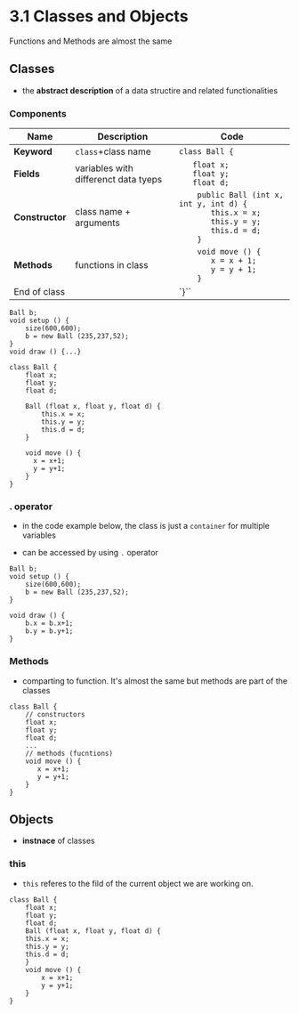 # 3.1 Classes and Objects

Functions and Methods are almost the same

## Classes

- the **abstract description** of a data structire and related functionalities

### Components

| Name            | Description                          | Code                                                                                                                             |
| --------------- | ------------------------------------ | -------------------------------------------------------------------------------------------------------------------------------- |
| **Keyword**     | `class`+class name                   | `class Ball {`                                                                                                                   |
| **Fields**      | variables with differenct data tyeps | `   float x;`<br/>`   float y;`<br/>`   float d;`                                                                                |
| **Constructor** | class name + arguments               | `    public Ball (int x, int y, int d) {`<br/>`       this.x = x;`<br/>`       this.y = y;`<br/>`       this.d = d;`<br/>`    }` |
| **Methods**     | functions in class                   | `    void move () {`<br/>`       x = x + 1;`<br/>`       y = y + 1;`<br/>`    }`                                                 |
| End of class    |                                      | `}``                                                                                                                             |

```processing
Ball b;
void setup () {
    size(600,600);
    b = new Ball (235,237,52);
}
void draw () {...}

class Ball {
    float x;
    float y;
    float d;

    Ball (float x, float y, float d) {
        this.x = x;
        this.y = y;
        this.d = d;
    }
    
    void move () {
      x = x+1;
      y = y+1;
    }
}
```

### . operator

- in the code example below, the class is just a `container` for multiple variables

- can be accessed by using `.` operator

```processing
Ball b;
void setup () {
    size(600,600);
    b = new Ball (235,237,52);
}

void draw () {
    b.x = b.x+1;
    b.y = b.y+1;
}
```

### Methods

- comparting to function. It's almost the same but methods are part of the classes

```processing
class Ball {
    // constructors
    float x;
    float y;
    float d;
    ... 
    // methods (fucntions)
    void move () {
       x = x+1;
       y = y+1;
    }
}
```

## Objects

- **instnace** of classes

### this

- `this` referes to the fild of the current object we are working on.

```processing
class Ball {
    float x;
    float y;
    float d;
    Ball (float x, float y, float d) {
    this.x = x;
    this.y = y;
    this.d = d;
    }
    void move () {
        x = x+1;
        y = y+1;
    }
}
```
